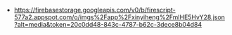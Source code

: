 - https://firebasestorage.googleapis.com/v0/b/firescript-577a2.appspot.com/o/imgs%2Fapp%2Fxinyiheng%2FmlHE5HvY28.json?alt=media&token=20c0dd48-843c-4787-b62c-3dece8b04d84
